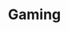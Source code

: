 ---
layout: posts_by_category
categories: gaming
title: Gaming
robots: noindex
permalink: /category/gaming
---